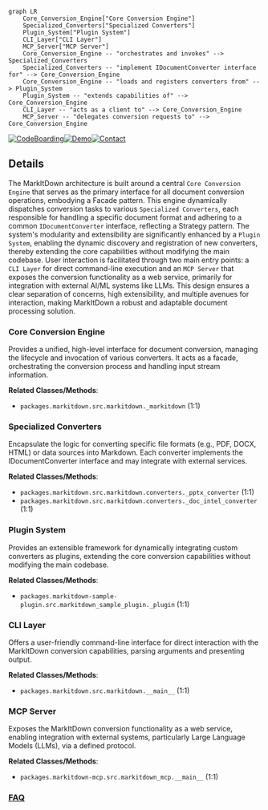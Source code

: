 ```mermaid
graph LR
    Core_Conversion_Engine["Core Conversion Engine"]
    Specialized_Converters["Specialized Converters"]
    Plugin_System["Plugin System"]
    CLI_Layer["CLI Layer"]
    MCP_Server["MCP Server"]
    Core_Conversion_Engine -- "orchestrates and invokes" --> Specialized_Converters
    Specialized_Converters -- "implement IDocumentConverter interface for" --> Core_Conversion_Engine
    Core_Conversion_Engine -- "loads and registers converters from" --> Plugin_System
    Plugin_System -- "extends capabilities of" --> Core_Conversion_Engine
    CLI_Layer -- "acts as a client to" --> Core_Conversion_Engine
    MCP_Server -- "delegates conversion requests to" --> Core_Conversion_Engine
```

[![CodeBoarding](https://img.shields.io/badge/Generated%20by-CodeBoarding-9cf?style=flat-square)](https://github.com/CodeBoarding/GeneratedOnBoardings)[![Demo](https://img.shields.io/badge/Try%20our-Demo-blue?style=flat-square)](https://www.codeboarding.org/demo)[![Contact](https://img.shields.io/badge/Contact%20us%20-%20contact@codeboarding.org-lightgrey?style=flat-square)](mailto:contact@codeboarding.org)

## Details

The MarkItDown architecture is built around a central `Core Conversion Engine` that serves as the primary interface for all document conversion operations, embodying a Facade pattern. This engine dynamically dispatches conversion tasks to various `Specialized Converters`, each responsible for handling a specific document format and adhering to a common `IDocumentConverter` interface, reflecting a Strategy pattern. The system's modularity and extensibility are significantly enhanced by a `Plugin System`, enabling the dynamic discovery and registration of new converters, thereby extending the core capabilities without modifying the main codebase. User interaction is facilitated through two main entry points: a `CLI Layer` for direct command-line execution and an `MCP Server` that exposes the conversion functionality as a web service, primarily for integration with external AI/ML systems like LLMs. This design ensures a clear separation of concerns, high extensibility, and multiple avenues for interaction, making MarkItDown a robust and adaptable document processing solution.

### Core Conversion Engine
Provides a unified, high-level interface for document conversion, managing the lifecycle and invocation of various converters. It acts as a facade, orchestrating the conversion process and handling input stream information.


**Related Classes/Methods**:

- `packages.markitdown.src.markitdown._markitdown` (1:1)


### Specialized Converters
Encapsulate the logic for converting specific file formats (e.g., PDF, DOCX, HTML) or data sources into Markdown. Each converter implements the IDocumentConverter interface and may integrate with external services.


**Related Classes/Methods**:

- `packages.markitdown.src.markitdown.converters._pptx_converter` (1:1)
- `packages.markitdown.src.markitdown.converters._doc_intel_converter` (1:1)


### Plugin System
Provides an extensible framework for dynamically integrating custom converters as plugins, extending the core conversion capabilities without modifying the main codebase.


**Related Classes/Methods**:

- `packages.markitdown-sample-plugin.src.markitdown_sample_plugin._plugin` (1:1)


### CLI Layer
Offers a user-friendly command-line interface for direct interaction with the MarkItDown conversion capabilities, parsing arguments and presenting output.


**Related Classes/Methods**:

- `packages.markitdown.src.markitdown.__main__` (1:1)


### MCP Server
Exposes the MarkItDown conversion functionality as a web service, enabling integration with external systems, particularly Large Language Models (LLMs), via a defined protocol.


**Related Classes/Methods**:

- `packages.markitdown-mcp.src.markitdown_mcp.__main__` (1:1)




### [FAQ](https://github.com/CodeBoarding/GeneratedOnBoardings/tree/main?tab=readme-ov-file#faq)